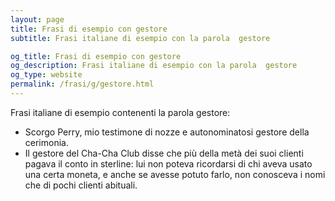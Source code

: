 ```yaml
---
layout: page
title: Frasi di esempio con gestore 
subtitle: Frasi italiane di esempio con la parola  gestore

og_title: Frasi di esempio con gestore 
og_description: Frasi italiane di esempio con la parola  gestore
og_type: website
permalink: /frasi/g/gestore.html
---
```


Frasi italiane di esempio contenenti la parola gestore:


- Scorgo Perry, mio testimone di nozze e autonominatosi gestore della cerimonia.
- Il gestore del Cha-Cha Club disse che più della metà dei suoi clienti pagava il conto in sterline: lui non poteva ricordarsi di chi aveva usato una certa moneta, e anche se avesse potuto farlo, non conosceva i nomi che di pochi clienti abituali.
